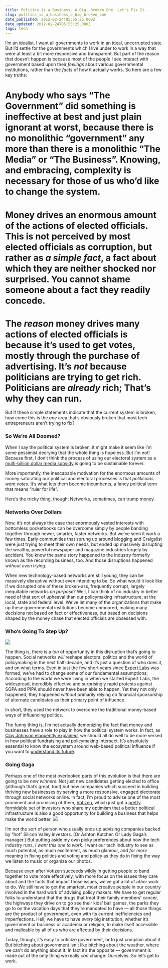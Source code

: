 ```yaml
---
title: Politics is a Business. A Big, Broken One. Let's Fix It.
slug: politics_is_a_business_a_big_broken_one
date_published: 2012-02-24T05:55:25.000Z
date_updated: 2012-02-24T05:55:25.000Z
tags: tech
---
```


I’m an idealist. I want all governments to work in an ideal, uncorrupted state. But I’d settle for the governments which I live under to work in a way that were at least a bit more responsive and transparent. But part of the reason that doesn’t happen is because most of the people I see interact with government based upon their *feelings* about various governmental institutions, rather than the *facts* of how it actually works. So here are a few key truths:

# Anybody who says “The Government” did something is ineffective at best and just plain ignorant at worst, because there is no monolithic “government” any more than there is a monolithic “The Media” or “The Business”. Knowing, and embracing, complexity is necessary for those of us who’d like to change the system.

# Money drives an enormous amount of the actions of elected officials. This is not perceived by most elected officials as corruption, but rather as *a simple fact*, a fact about which they are neither shocked nor surprised. You cannot shame someone about a fact they readily concede.

# The *reason* money drives many actions of elected officials is because it’s used to get votes, mostly through the purchase of advertising. It’s *not* because politicians are trying to get rich. Politicians are *already* rich; That’s why they can run.

But if these simple statements indicate that the current system is broken, how come this is the *one* area that’s obviously broken that most tech entrepreneurs aren’t trying to fix?

### So We’re All Doomed?

When I say the political system is broken, it might make it seem like I’m some pessimist decrying that the whole thing is hopeless. But I’m not! Because first, I don’t think the process of using our electoral system as a [multi-billion dollar media subsidy](http://dashes.com/anil/2012/02/the-right-wings-7-billion-media-subsidy.html) is going to be sustainable forever.

More importantly, the inescapable motivation for the enormous amounts of money saturating our political and electoral processes is that *politicians want votes*. It’s what lets them become incumbents, a fancy political term that means “ruler for life”.

Here’s the tricky thing, though: Networks, sometimes, can trump money.

### Networks Over Dollars

Now, it’s not always the case that enormously vested interests with bottomless pocketbooks can be overcome simply by people banding together through newer, smarter, faster networks. But we’ve seen it work a few times. Early communities that sprung up around blogging and Craigslist were just trying to meet their own needs, but ended up massively disrupting the wealthy, powerful newspaper and magazine industries largely by accident. You know the same story happened to the industry formerly known as the recording business, too. And those disruptions happened *without even trying*.

When new technology-based networks are still young, they can be massively disruptive without even intending to be. So what would it look like if we disrupted one of these broken-ass, frequently corrupt, largely inequitable networks *on purpose*? Well, I can think of no industry in better need of that sort of upheaval than our policymaking infrastructure, at the local, state and federal level. We’ve let many of the organizations that make up these governmental institutions become unmoored, making many decisions not based on fact or effectiveness, but based on decisions shaped by the money chase that elected officials are obsessed with.

### Who’s Going To Step Up?

[![](https://img.skitch.com/20111219-buhemn5a5b6u74hmbrhsgjc35x.jpg)](http://www.good.is/post/infographic-how-a-bill-actually-becomes-a-law/)

The thing is, there is a *ton* of opportunity in this disruption that’s going to happen. Social networks *will* reshape electoral politics and the world of policymaking in the next half-decade, and it’s just a question of who does it, and on what terms. Even in just the few short years since [Expert Labs](http://expertlabs.org/) was formed, we’ve had to change some of our fundamental assumptions; According to the world we were living in when we started Expert Labs, the widespread, incredibly effective and surprisingly rapid protests against SOPA and PIPA should never have been able to happen. Yet they not only happened, they happened *without* primarily relying on financial sponsorship of alternate candidates as their primary point of influence.

In short, they used the network to overcome the traditional money-based ways of influencing politics.

The funny thing is, I’m not actually demonizing the fact that money and businesses have a role to play in how the political system works. In fact, as [Clay Johnson eloquently explained](http://www.informationdiet.com/blog/read/dear-internet-its-no-longer-ok-to-not-know-how-congress-works-), we should all do well to be more versed in how political fundraising and policymaking intersect. It’s absolutely essential to know the ecosystem around web-based political influence if you want to [understand its future](http://dashes.com/anil/2012/01/the-history-and-future-of-web-protest.html).

### Going Gaga

Perhaps one of the most overlooked parts of this evolution is that there are going to be *new winners*. Not just new candidates getting elected to office (although that’s great, too!) but new companies which succeed in building thriving new businesses by serving a more responsive, engaged electorate through social networks online. In fact, I’m proud to advise one of the most prominent and promising of them, [Votizen](https://www.votizen.com/), which just got a [pretty formidable set of investors](http://allthingsd.com/20120223/votizen-gets-a-celebrity-round-of-funding-to-connect-social-media-and-politics/) who share my optimism that a better political infrastructure is also a good opportunity for building a business that helps make the world better.
[![](https://votizen-upvote.s3.amazonaws.com/static/images/press/identity/button.png?v=358f0e2)](http://votizen.com/)

I’m not the sort of person who usually ends up advising companies backed by “hot” Silicon Valley investors. (Or Ashton Kutcher. Or Lady Gaga’s manager.) But putting aside my own picky preferences about how the tech industry runs, *I want this one to work*. I want our tech industry to see as much potential, as much excitement, as much glamour, and *far more* meaning in fixing politics and voting and policy as they do in fixing the way we listen to music or organize our photos.

Because even after Votizen succeeds wildly in getting people to band together to vote more effectively, with more focus on the issues they care about and the facts that impact those issues, we’ve got a lot of *other* work to do. We still have to get the smartest, most creative people in our country involved in the hard work of advising policy makers. We have to get regular folks to understand that the drugs that treat their family members’ cancer, the highways they drive on to go see their kids’ ball games, the parks they go to on the vacation days that they’re mandated to have — all those things are the product of government, even with its current inefficiencies and imperfections. Hell, we have to have *every* big institution, whether it’s government or business or academia or religion, to make itself accessible and malleable by all of us who are affected by their decisions.

Today, though, it’s easy to criticize government, or to just complain about it. But bitching about government isn’t like bitching about the weather, where we can’t do anything about it. In fact it’s the opposite — government is made out of the only thing we really *can* change: Ourselves. So let’s get to work.
